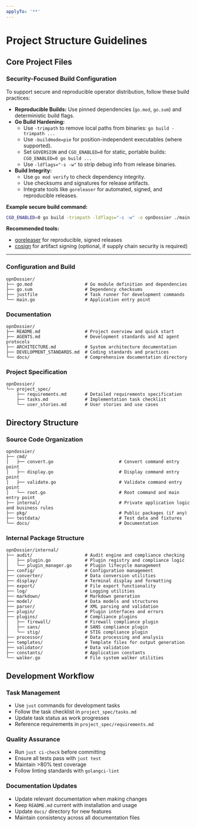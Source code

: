 ```yaml
---
applyTo: '**'
---
```


# Project Structure Guidelines

## Core Project Files

### Security-Focused Build Configuration

To support secure and reproducible operator distribution, follow these build practices:

- **Reproducible Builds:** Use pinned dependencies (`go.mod`, `go.sum`) and deterministic build flags.
- **Go Build Hardening:**
  - Use `-trimpath` to remove local paths from binaries: `go build -trimpath ...`
  - Use `-buildmode=pie` for position-independent executables (where supported).
  - Set `GOVERSION` and `CGO_ENABLED=0` for static, portable builds: `CGO_ENABLED=0 go build ...`
  - Use `-ldflags="-s -w"` to strip debug info from release binaries.
- **Build Integrity:**
  - Use `go mod verify` to check dependency integrity.
  - Use checksums and signatures for release artifacts.
  - Integrate tools like `goreleaser` for automated, signed, and reproducible releases.

**Example secure build command:**

```sh
CGO_ENABLED=0 go build -trimpath -ldflags="-s -w" -o opnDossier ./main.go
```

**Recommended tools:**

- [goreleaser](https://goreleaser.com/) for reproducible, signed releases
- [cosign](https://github.com/sigstore/cosign) for artifact signing (optional, if supply chain security is required)

---

### Configuration and Build

```text
opnDossier/
├── go.mod                    # Go module definition and dependencies
├── go.sum                    # Dependency checksums
├── justfile                  # Task runner for development commands
└── main.go                   # Application entry point
```

### Documentation

```text
opnDossier/
├── README.md                 # Project overview and quick start
├── AGENTS.md                 # Development standards and AI agent protocols
├── ARCHITECTURE.md           # System architecture documentation
├── DEVELOPMENT_STANDARDS.md  # Coding standards and practices
└── docs/                     # Comprehensive documentation directory
```

### Project Specification

```text
opnDossier/
└── project_spec/
    ├── requirements.md       # Detailed requirements specification
    ├── tasks.md              # Implementation task checklist
    └── user_stories.md       # User stories and use cases
```

## Directory Structure

### Source Code Organization

```text
opndossier/
├── cmd/
│   ├── convert.go                         # Convert command entry point
│   ├── display.go                         # Display command entry point
│   ├── validate.go                        # Validate command entry point
│   └── root.go                            # Root command and main entry point
├── internal/                              # Private application logic and business rules
├── pkg/                                   # Public packages (if any)
├── testdata/                              # Test data and fixtures
└── docs/                                  # Documentation
```

### Internal Package Structure

```text
opnDossier/internal/
├── audit/                    # Audit engine and compliance checking
│   ├── plugin.go             # Plugin registry and compliance logic
│   └── plugin_manager.go     # Plugin lifecycle management
├── config/                   # Configuration management
├── converter/                # Data conversion utilities
├── display/                  # Terminal display and formatting
├── export/                   # File export functionality
├── log/                      # Logging utilities
├── markdown/                 # Markdown generation
├── model/                    # Data models and structures
├── parser/                   # XML parsing and validation
├── plugin/                   # Plugin interfaces and errors
├── plugins/                  # Compliance plugins
│   ├── firewall/             # Firewall compliance plugin
│   ├── sans/                 # SANS compliance plugin
│   └── stig/                 # STIG compliance plugin
├── processor/                # Data processing and analysis
├── templates/                # Template files for output generation
├── validator/                # Data validation
├── constants/                # Application constants
└── walker.go                 # File system walker utilities
```

## Development Workflow

### Task Management

- Use `just` commands for development tasks
- Follow the task checklist in `project_spec/tasks.md`
- Update task status as work progresses
- Reference requirements in `project_spec/requirements.md`

### Quality Assurance

- Run `just ci-check` before committing
- Ensure all tests pass with `just test`
- Maintain >80% test coverage
- Follow linting standards with `golangci-lint`

### Documentation Updates

- Update relevant documentation when making changes
- Keep `README.md` current with installation and usage
- Update `docs/` directory for new features
- Maintain consistency across all documentation files
